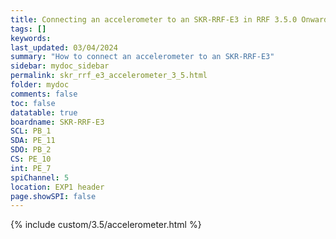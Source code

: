 ```yaml
---
title: Connecting an accelerometer to an SKR-RRF-E3 in RRF 3.5.0 Onwards
tags: []
keywords: 
last_updated: 03/04/2024
summary: "How to connect an accelerometer to an SKR-RRF-E3"
sidebar: mydoc_sidebar
permalink: skr_rrf_e3_accelerometer_3_5.html
folder: mydoc
comments: false
toc: false
datatable: true
boardname: SKR-RRF-E3
SCL: PB_1
SDA: PE_11
SDO: PB_2
CS: PE_10
int: PE_7
spiChannel: 5
location: EXP1 header
page.showSPI: false
---
```


{% include custom/3.5/accelerometer.html %}
